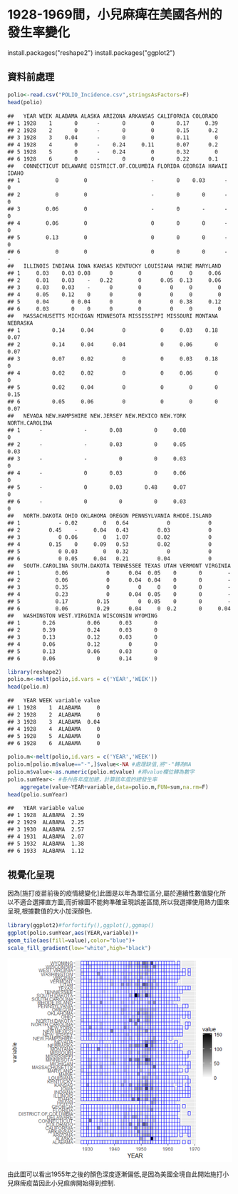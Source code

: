 1928-1969間，小兒麻痺在美國各州的發生率變化
================

install.packages("reshape2") install.packages("ggplot2")

資料前處理
----------

``` r
polio<-read.csv("POLIO_Incidence.csv",stringsAsFactors=F)
head(polio)
```

    ##   YEAR WEEK ALABAMA ALASKA ARIZONA ARKANSAS CALIFORNIA COLORADO
    ## 1 1928    1       0      -       0        0       0.17     0.39
    ## 2 1928    2       0      -       0        0       0.15      0.2
    ## 3 1928    3    0.04      -       0        0       0.11        0
    ## 4 1928    4       0      -    0.24     0.11       0.07      0.2
    ## 5 1928    5       0      -    0.24        0       0.32        0
    ## 6 1928    6       0      -       0        0       0.22      0.1
    ##   CONNECTICUT DELAWARE DISTRICT.OF.COLUMBIA FLORIDA GEORGIA HAWAII IDAHO
    ## 1           0        0                    -       0    0.03      -     0
    ## 2           0        0                    -       0       0      -     0
    ## 3        0.06        0                    -       0       -      -     0
    ## 4        0.06        0                    0       0       0      -     0
    ## 5        0.13        0                    0       0       0      -     0
    ## 6           0        0                    0       0       0      -     -
    ##   ILLINOIS INDIANA IOWA KANSAS KENTUCKY LOUISIANA MAINE MARYLAND
    ## 1     0.03    0.03 0.08      0        0         0     0     0.06
    ## 2     0.01    0.03    -   0.22        0      0.05  0.13     0.06
    ## 3     0.03    0.03    -      0        0         0     0        0
    ## 4     0.05    0.12    0      0        0         0     0        0
    ## 5     0.04       0 0.04      0        0         0  0.38     0.12
    ## 6     0.03       0    0      0        0         0     0        0
    ##   MASSACHUSETTS MICHIGAN MINNESOTA MISSISSIPPI MISSOURI MONTANA NEBRASKA
    ## 1          0.14     0.04         0           0     0.03    0.18     0.07
    ## 2          0.14     0.04      0.04           0     0.06       0     0.07
    ## 3          0.07     0.02         0           0     0.03    0.18        0
    ## 4          0.02     0.02         0           0     0.06       0        0
    ## 5          0.02     0.04         0           0        0       0     0.15
    ## 6          0.05     0.06         0           0        0       0     0.07
    ##   NEVADA NEW.HAMPSHIRE NEW.JERSEY NEW.MEXICO NEW.YORK NORTH.CAROLINA
    ## 1      -             -       0.08          0     0.08              0
    ## 2      -             -       0.03          0     0.05           0.03
    ## 3      -             -          0          0     0.03              0
    ## 4      -             0       0.03          0     0.06              0
    ## 5      -             0       0.03       0.48     0.07              0
    ## 6      -             0          0          0     0.03              0
    ##   NORTH.DAKOTA OHIO OKLAHOMA OREGON PENNSYLVANIA RHODE.ISLAND
    ## 1            - 0.02        0   0.64            0            0
    ## 2         0.45    -     0.04   0.43         0.03            0
    ## 3            0 0.06        0   1.07         0.02            0
    ## 4         0.15    0     0.09   0.53         0.02            0
    ## 5            0 0.03        0   0.32            0            0
    ## 6            0 0.05     0.04   0.21         0.04            0
    ##   SOUTH.CAROLINA SOUTH.DAKOTA TENNESSEE TEXAS UTAH VERMONT VIRGINIA
    ## 1           0.06            0      0.04  0.05    0       0        -
    ## 2           0.06            0      0.04  0.04    0       0        -
    ## 3           0.35            0         0     0    0       0        -
    ## 4           0.23            0      0.04  0.05    0       0        -
    ## 5           0.17         0.15         0  0.05    0       0        -
    ## 6           0.06         0.29      0.04     0  0.2       0     0.04
    ##   WASHINGTON WEST.VIRGINIA WISCONSIN WYOMING
    ## 1       0.26          0.06      0.03       0
    ## 2       0.39          0.24      0.03       0
    ## 3       0.13          0.12      0.03       0
    ## 4       0.06          0.12         0       0
    ## 5       0.13          0.06      0.03       0
    ## 6       0.06             0      0.14       0

``` r
library(reshape2)
polio.m<-melt(polio,id.vars = c('YEAR','WEEK'))
head(polio.m)
```

    ##   YEAR WEEK variable value
    ## 1 1928    1  ALABAMA     0
    ## 2 1928    2  ALABAMA     0
    ## 3 1928    3  ALABAMA  0.04
    ## 4 1928    4  ALABAMA     0
    ## 5 1928    5  ALABAMA     0
    ## 6 1928    6  ALABAMA     0

``` r
polio.m<-melt(polio,id.vars = c('YEAR','WEEK'))
polio.m[polio.m$value=="-",]$value<-NA #處理缺值,將"-"轉為NA
polio.m$value<-as.numeric(polio.m$value) #將value欄位轉為數字
polio.sumYear<- #各州各年度加總，計算該年度的總發生率
    aggregate(value~YEAR+variable,data=polio.m,FUN=sum,na.rm=F)
head(polio.sumYear)
```

    ##   YEAR variable value
    ## 1 1928  ALABAMA  2.39
    ## 2 1929  ALABAMA  2.25
    ## 3 1930  ALABAMA  2.57
    ## 4 1931  ALABAMA  2.07
    ## 5 1932  ALABAMA  1.38
    ## 6 1933  ALABAMA  1.12

視覺化呈現  
----------

因為\[施打疫苗前後的疫情總變化\]此圖是以年為單位區分,屬於連續性數值變化所以不適合選擇直方圖,而折線圖不能夠準確呈現誤差區間,所以我選擇使用熱力圖來呈現,根據數值的大小加深顏色.
```r
library(ggplot2)#forfortify(),ggplot(),ggmap()
ggplot(polio.sumYear,aes(YEAR,variable))+
geom_tile(aes(fill=value),color="blue")+ 
scale_fill_gradient(low="white",high="black")
```
<img src="6.png" width="600px">

 由此圖可以看出1955年之後的顏色深度逐漸偏低,是因為美國全境自此開始施打小兒麻痺疫苗因此小兒痲痹開始得到控制.
